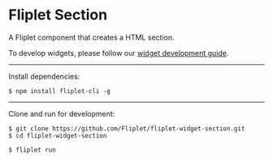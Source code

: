 # Fliplet Section
A Fliplet component that creates a HTML section.

To develop widgets, please follow our [widget development guide](http://developers.fliplet.com).

---

Install dependencies:

```
$ npm install fliplet-cli -g
```

---

Clone and run for development:

```
$ git clone https://github.com/Fliplet/fliplet-widget-section.git
$ cd fliplet-widget-section

$ fliplet run
```